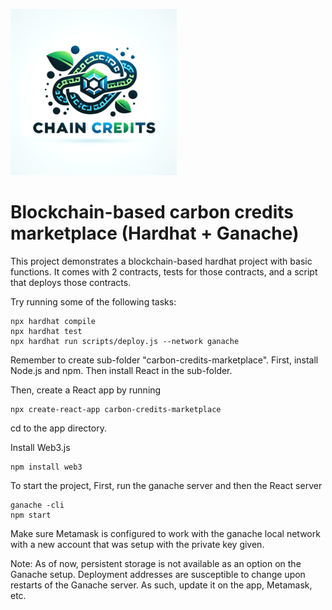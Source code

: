 ![alt text](https://github.com/le-sgs/chain-credits/blob/main/cclogore.png)

# Blockchain-based carbon credits marketplace (Hardhat + Ganache)

This project demonstrates a blockchain-based hardhat project with basic functions. It comes with 2 contracts, tests for those contracts, and a script that deploys those contracts.

Try running some of the following tasks:

```shell
npx hardhat compile
npx hardhat test
npx hardhat run scripts/deploy.js --network ganache
```

Remember to create sub-folder "carbon-credits-marketplace". First, install Node.js and npm. Then install React in the sub-folder.

Then, create a React app by running
```shell
npx create-react-app carbon-credits-marketplace
```

cd to the app directory.

Install Web3.js
```shell
npm install web3
```

To start the project,
First, run the ganache server and then the React server
```shell
ganache -cli
npm start
```

Make sure Metamask is configured to work with the ganache local network with a new account that was setup with the private key given.

Note: As of now, persistent storage is not available as an option on the Ganache setup. Deployment addresses are susceptible to change upon restarts of the Ganache server. As such, update it on the app, Metamask, etc.
